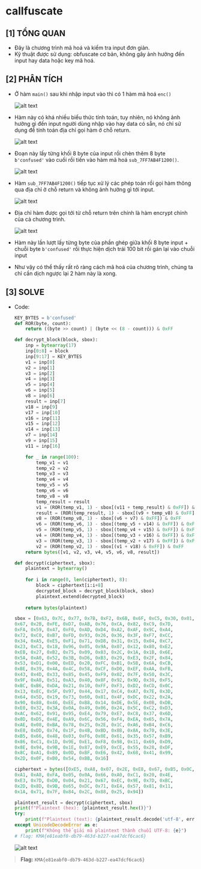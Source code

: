 # callfuscate

## [1] TỔNG QUAN
- Đây là chương trình mã hoá và kiểm tra input đơn giản.
- Kỹ thuật được sử dụng: obfuscate cơ bản, không gây ảnh hưởng đến input hay data hoặc key mã hoá.

## [2] PHÂN TÍCH
- Ở hàm `main()` sau khi nhập input vào thì có 1 hàm mã hoá `enc()`

    ![alt text](../../images/call01.png)

- Hàm này có khá nhiều biểu thức tính toán, tuy nhiên, nó không ảnh hưởng gì đến input người dùng nhập vào hay data có sẵn, nó chỉ sử dụng để tính toán địa chỉ gọi hàm ở chỗ return.

    ![alt text](../../images/call02.png)

- Đoạn này lấy từng khối 8 byte của input rồi chèn thêm 8 byte `b'confused'` vào cuối rồi tiến vào hàm mã hoá `sub_7FF7AB4F1200()`.

    ![alt text](../../images/call03.png)

- Hàm `sub_7FF7AB4F1200()` tiếp tục xử lý các phép toán rồi gọi hàm thông qua địa chỉ ở chỗ return và không ảnh hưởng gì tới input.

    ![alt text](../../images/call04.png)

- Địa chỉ hàm được gọi tới từ chỗ return trên chính là hàm encrypt chính của cả chương trình.

    ![alt text](../../images/call05.png)

- Hàm này lần lượt lấy từng byte của phần ghép giữa khối 8 byte input + chuỗi byte `b'confused'` rồi thực hiện dịch trái 100 bit rồi gán lại vào chuỗi input
- Như vậy có thể thấy rất rõ ràng cách mã hoá của chương trình, chúng ta chỉ cần dịch ngược lại 2 hàm này là xong.

## [3] SOLVE
- Code:
    ```python
    KEY_BYTES = b'confused'
    def ROR(byte, count):
        return ((byte >> count) | (byte << (8 - count))) & 0xFF

    def decrypt_block(block, sbox):
        inp = bytearray(17)
        inp[0:8] = block
        inp[9:17] = KEY_BYTES
        v1 = inp[0]
        v2 = inp[1]
        v3 = inp[2]
        v4 = inp[3]
        v5 = inp[4]
        v6 = inp[5]
        v8 = inp[6]
        result = inp[7]
        v18 = inp[9]
        v17 = inp[10]
        v16 = inp[11]
        v15 = inp[12]
        v14 = inp[13]
        v7 = inp[14]
        v9 = inp[15]
        v11 = inp[16]

        for _ in range(100):
            temp_v1 = v1
            temp_v2 = v2
            temp_v3 = v3
            temp_v4 = v4
            temp_v5 = v5
            temp_v6 = v6
            temp_v8 = v8
            temp_result = result
            v1 = (ROR(temp_v1, 1) - sbox[(v11 + temp_result) & 0xFF]) & 0xFF
            result = (ROR(temp_result, 1) - sbox[(v9 + temp_v8) & 0xFF]) & 0xFF
            v8 = (ROR(temp_v8, 1) - sbox[(v6 + v7) & 0xFF]) & 0xFF
            v6 = (ROR(temp_v6, 1) - sbox[(temp_v5 + v14) & 0xFF]) & 0xFF
            v5 = (ROR(temp_v5, 1) - sbox[(temp_v4 + v15) & 0xFF]) & 0xFF
            v4 = (ROR(temp_v4, 1) - sbox[(temp_v3 + v16) & 0xFF]) & 0xFF
            v3 = (ROR(temp_v3, 1) - sbox[(temp_v2 + v17) & 0xFF]) & 0xFF
            v2 = (ROR(temp_v2, 1) - sbox[(v1 + v18) & 0xFF]) & 0xFF
        return bytes([v1, v2, v3, v4, v5, v6, v8, result])

    def decrypt(ciphertext, sbox):
        plaintext = bytearray()
        
        for i in range(0, len(ciphertext), 8):
            block = ciphertext[i:i+8]
            decrypted_block = decrypt_block(block, sbox)
            plaintext.extend(decrypted_block)
            
        return bytes(plaintext)

    sbox = [0x63, 0x7C, 0x77, 0x7B, 0xF2, 0x6B, 0x6F, 0xC5, 0x30, 0x01, 
    0x67, 0x2B, 0xFE, 0xD7, 0xAB, 0x76, 0xCA, 0x82, 0xC9, 0x7D, 
    0xFA, 0x59, 0x47, 0xF0, 0xAD, 0xD4, 0xA2, 0xAF, 0x9C, 0xA4, 
    0x72, 0xC0, 0xB7, 0xFD, 0x93, 0x26, 0x36, 0x3F, 0xF7, 0xCC, 
    0x34, 0xA5, 0xE5, 0xF1, 0x71, 0xD8, 0x31, 0x15, 0x04, 0xC7, 
    0x23, 0xC3, 0x18, 0x96, 0x05, 0x9A, 0x07, 0x12, 0x80, 0xE2, 
    0xEB, 0x27, 0xB2, 0x75, 0x09, 0x83, 0x2C, 0x1A, 0x1B, 0x6E, 
    0x5A, 0xA0, 0x52, 0x3B, 0xD6, 0xB3, 0x29, 0xE3, 0x2F, 0x84, 
    0x53, 0xD1, 0x00, 0xED, 0x20, 0xFC, 0xB1, 0x5B, 0x6A, 0xCB, 
    0xBE, 0x39, 0x4A, 0x4C, 0x58, 0xCF, 0xD0, 0xEF, 0xAA, 0xFB, 
    0x43, 0x4D, 0x33, 0x85, 0x45, 0xF9, 0x02, 0x7F, 0x50, 0x3C, 
    0x9F, 0xA8, 0x51, 0xA3, 0x40, 0x8F, 0x92, 0x9D, 0x38, 0xF5, 
    0xBC, 0xB6, 0xDA, 0x21, 0x10, 0xFF, 0xF3, 0xD2, 0xCD, 0x0C, 
    0x13, 0xEC, 0x5F, 0x97, 0x44, 0x17, 0xC4, 0xA7, 0x7E, 0x3D, 
    0x64, 0x5D, 0x19, 0x73, 0x60, 0x81, 0x4F, 0xDC, 0x22, 0x2A, 
    0x90, 0x88, 0x46, 0xEE, 0xB8, 0x14, 0xDE, 0x5E, 0x0B, 0xDB, 
    0xE0, 0x32, 0x3A, 0x0A, 0x49, 0x06, 0x24, 0x5C, 0xC2, 0xD3, 
    0xAC, 0x62, 0x91, 0x95, 0xE4, 0x79, 0xE7, 0xC8, 0x37, 0x6D, 
    0x8D, 0xD5, 0x4E, 0xA9, 0x6C, 0x56, 0xF4, 0xEA, 0x65, 0x7A, 
    0xAE, 0x08, 0xBA, 0x78, 0x25, 0x2E, 0x1C, 0xA6, 0xB4, 0xC6, 
    0xE8, 0xDD, 0x74, 0x1F, 0x4B, 0xBD, 0x8B, 0x8A, 0x70, 0x3E, 
    0xB5, 0x66, 0x48, 0x03, 0xF6, 0x0E, 0x61, 0x35, 0x57, 0xB9, 
    0x86, 0xC1, 0x1D, 0x9E, 0xE1, 0xF8, 0x98, 0x11, 0x69, 0xD9, 
    0x8E, 0x94, 0x9B, 0x1E, 0x87, 0xE9, 0xCE, 0x55, 0x28, 0xDF, 
    0x8C, 0xA1, 0x89, 0x0D, 0xBF, 0xE6, 0x42, 0x68, 0x41, 0x99, 
    0x2D, 0x0F, 0xB0, 0x54, 0xBB, 0x16]

    ciphertext = bytes([0xE5, 0xA8, 0x07, 0x2E, 0xE8, 0x67, 0xB5, 0x0C, 0xF9, 0x05, 
    0xA1, 0xA8, 0xFA, 0x05, 0x0A, 0x66, 0xA0, 0xC1, 0x20, 0x4E, 
    0xE3, 0x7D, 0xD0, 0x04, 0x21, 0x67, 0xEC, 0x9E, 0x7D, 0xBC, 
    0x2D, 0x8D, 0x9B, 0x65, 0xDC, 0x71, 0xE4, 0x57, 0x81, 0x11, 
    0x1A, 0x71, 0x7F, 0x84, 0x2C, 0x88, 0x25, 0x94])

    plaintext_result = decrypt(ciphertext, sbox)
    print(f"Plaintext (hex): {plaintext_result.hex()}")
    try:
        print(f"Plaintext (text): {plaintext_result.decode('utf-8', errors='replace')}")
    except UnicodeDecodeError as e:
        print(f"Không thể giải mã plaintext thành chuỗi UTF-8: {e}")
    # flag: KMA{e81eabf0-db79-463d-b227-ea47dcf6cac6}
    ```

    ![alt text](../../images/call06.png)

> **Flag:** `KMA{e81eabf0-db79-463d-b227-ea47dcf6cac6}`